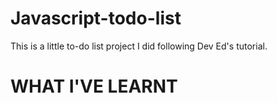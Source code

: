 # Javascript-todo-list
This is a little to-do list project I did following Dev Ed's tutorial.

# WHAT I'VE LEARNT

